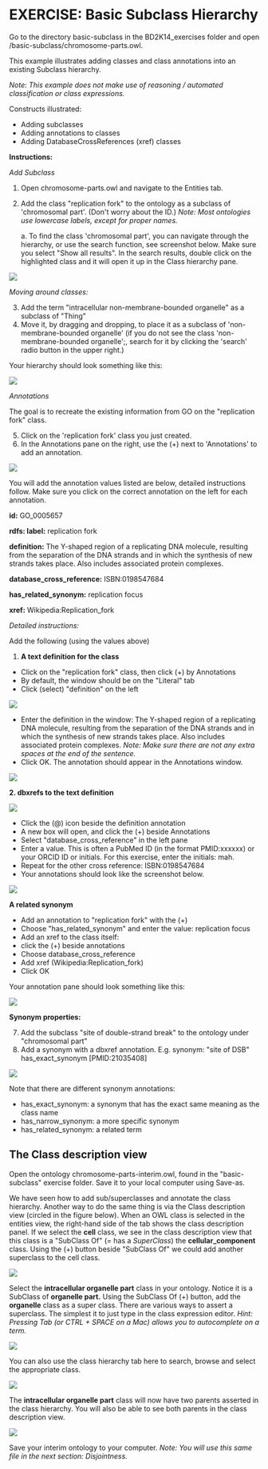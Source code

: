 # EXERCISE: Basic Subclass Hierarchy

Go to the directory basic-subclass in the BD2K14\_exercises folder and open /basic-subclass/chromosome-parts.owl.

This example illustrates adding classes and class annotations into an existing Subclass hierarchy.

_Note: This example does not make use of reasoning / automated classification or class expressions._

Constructs illustrated:

 - Adding subclasses
 - Adding annotations to classes
 - Adding DatabaseCrossReferences (xref) classes

**Instructions:**

_Add Subclass_
1. Open chromosome-parts.owl and navigate to the Entities tab.
2. Add the class "replication fork" to the ontology as a subclass of 'chromosomal part'. (Don't worry about the ID.) _Note: Most ontologies use lowercase labels, except for proper names._
    
    a. To find the class 'chromosomal part', you can navigate through the hierarchy, or use the search function, see screenshot below. Make sure you select "Show all results". In the search results, double click on the highlighted class and it will open it up in the Class hierarchy pane.

![](./media/Figure26.png)

_Moving around classes:_

3. Add the term "intracellular non-membrane-bounded organelle" as a subclass of "Thing"
4. Move it, by dragging and dropping, to place it as a subclass of 'non-membrane-bounded organelle' (if you do not see the class 'non-membrane-bounded organelle';, search for it by clicking the 'search' radio button in the upper right.)

Your hierarchy should look something like this:

![](./media/Figure27.png)

_Annotations_

The goal is to recreate the existing information from GO on the "replication fork" class.

5. Click on the 'replication fork' class you just created.
6. In the Annotations pane on the right, use the (+) next to 'Annotations' to add an annotation.

![](./media/Figure28.png)

You will add the annotation values listed are below, detailed instructions follow. Make sure you click on the correct annotation on the left for each annotation.

**id:** GO\_0005657

**rdfs: label:** replication fork

**definition:** The Y-shaped region of a replicating DNA molecule, resulting from the separation of the DNA strands and in which the synthesis of new strands takes place. Also includes associated protein complexes.

**database\_cross\_reference:** ISBN:0198547684

**has\_related\_synonym:** replication focus

**xref:** Wikipedia:Replication\_fork

_Detailed instructions:_

Add the following (using the values above)

1. **A text definition for the class**
- Click on the "replication fork" class, then click (+) by Annotations
- By default, the window should be on the "Literal" tab
- Click (select) "definition" on the left

![](./media/Figure29.png)

- Enter the definition in the window: The Y-shaped region of a replicating DNA molecule, resulting from the separation of the DNA strands and in which the synthesis of new strands takes place. Also includes associated protein complexes. _Note: Make sure there are not any extra spaces at the end of the sentence._
- Click OK. The annotation should appear in the Annotations window.

![](./media/Figure30.png)

**2. dbxrefs to the text definition**

![](./media/Figure31.png)

- Click the (@) icon beside the definition annotation
- A new box will open, and click the (+) beside Annotations
- Select "database\_cross\_reference" in the left pane
- Enter a value. This is often a PubMed ID (in the format PMID:xxxxxx) or your ORCID ID or initials. For this exercise, enter the initials: mah.
- Repeat for the other cross reference: ISBN:0198547684
- Your annotations should look like the screenshot below.

![](./media/Figure32.png)

**A related synonym**

- Add an annotation to "replication fork" with the (+)
- Choose "has\_related\_synonym" and enter the value: replication focus
- Add an xref to the class itself:
- click the (+) beside annotations
- Choose database\_cross\_reference
- Add xref (Wikipedia:Replication\_fork)
- Click OK

Your annotation pane should look something like this:

![](./media/Figure33.png)

**Synonym properties:**

7. Add the subclass "site of double-strand break" to the ontology under "chromosomal part"
8. Add a synonym with a dbxref annotation. E.g. synonym: "site of DSB" has\_exact\_synonym [PMID:21035408]

![](./media/Figure34.png)

Note that there are different synonym annotations:
- has\_exact\_synonym: a synonym that has the exact same meaning as the class name
- has\_narrow\_synonym: a more specific synonym
- has\_related\_synonym: a related term

## The Class description view

Open the ontology chromosome-parts-interim.owl, found in the "basic-subclass" exercise folder.  Save it to your local computer using Save-as.

We have seen how to add sub/superclasses and annotate the class hierarchy. Another way to do the same thing is via the Class description view (circled in the figure below). When an OWL class is selected in the entities view, the right-hand side of the tab shows the class description panel. If we select the **cell** class, we see in the class description view that this class is a "SubClass Of" (= has a _SuperClass_) the **cellular\_component** class. Using the (+) button beside "SubClass Of" we could add another superclass to the cell class.

![](./media/Figure35.png)

Select the **intracellular organelle part** class in your ontology. Notice it is a SubClass of **organelle part.** Using the SubClass Of (+) button, add the **organelle** class as a super class. There are various ways to assert a superclass. The simplest it to just type in the class expression editor. _Hint: Pressing Tab (or CTRL + SPACE on a Mac) allows you to autocomplete on a term._

![](./media/Figure36.png)

You can also use the class hierarchy tab here to search, browse and select the appropriate class.

![](./media/Figure37.png)

The **intracellular organelle part** class will now have two parents asserted in the class hierarchy. You will also be able to see both parents in the class description view.

![](./media/Figure38.png)

Save your interim ontology to your computer. _Note: You will use this same file in the next section: Disjointness._
